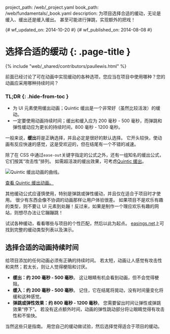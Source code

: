 project_path: /web/_project.yaml
book_path: /web/fundamentals/_book.yaml
description: 为项目选择合适的缓动，无论是缓入、缓出还是缓入缓出。 甚至可能进行弹跳，实现额外的把戏！

{# wf_updated_on: 2014-10-20 #}
{# wf_published_on: 2014-08-08 #}

# 选择合适的缓动 {: .page-title }

{% include "web/_shared/contributors/paullewis.html" %}


前面已经讨论了可在动画中实现缓动的各种选项，您应当在项目中使用哪种？您的动画应采用哪种持续时间？

### TL;DR {: .hide-from-toc }
- 为 UI 元素使用缓出动画；Quintic 缓出是一个非常好（虽然比较活泼）的缓动。
- 一定要使用动画持续时间；缓出和缓入应为 200 毫秒 - 500 毫秒，而弹跳和弹性缓动应为更长的持续时间，800 毫秒 - 1200 毫秒。


一般来说，**缓出**将是正确选择，并且必定是很好的默认选择。 它开头较快，使动画有反应快速的感觉，这是受欢迎的，但在结尾有一个不错的减速。

除了在 CSS 中通过`ease-out`关键字指定的公式之外，还有一组知名的缓出公式，它们按其“攻击性”排列。 如需超活泼的缓出效果，可考虑[Quintic 缓出](http://easings.net/#easeOutQuint)。

<img src="images/quintic-ease-out-markers.png" alt="Quintic 缓出动画的曲线。" style="max-width: 300px"/>

<a href="https://googlesamples.github.io/web-fundamentals/fundamentals/design-and-ui/animations/box-move-quintic-ease-out.html">查看 Quintic 缓出动画。</a>

其他缓动公式应谨慎使用，特别是弹跳或弹性缓动，并且仅在适合于项目时才使用。 很少有东西会像不协调的动画那样让用户体验很差。 如果项目不是欢乐有趣的类型，则不要让 UI 元素到处蹦！反过来，如果是制作一个理应欢乐有趣的网站，则想尽办法让它蹦蹦跳！

试试各种缓动，看看哪些与项目的个性匹配，然后以此为起点。 [easings.net](http://easings.net)上可找到完整的缓动类型列表以及演示。

## 选择合适的动画持续时间

给项目添加的任何动画必须有正确的持续时间。 若太短，动画让人感觉有攻击性和突然；若太长，则让人觉得梗阻和讨厌。

* **缓出：约 200 毫秒 - 500 毫秒**。 这让眼睛有机会看到动画，但不会觉得梗阻。
* **缓入：约 200 毫秒 - 500 毫秒**。 记住，它在结尾将晃动，没有时间量变化将缓和这种感觉。
* **弹跳或弹性效果：约 800 毫秒 - 1200 毫秒**。 您需要留出时间让弹性或弹跳效果“停下”。 若没有这点额外时间，动画的弹性跳动部分将让眼睛觉得有攻击性和不愉快。

当然这些只是指南。 用您自己的缓动做试验，然后选择觉得适合于项目的缓动。


